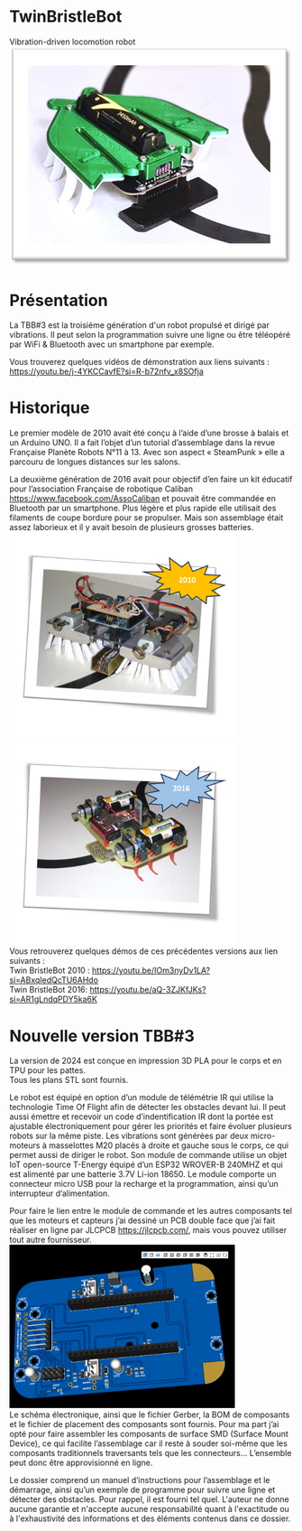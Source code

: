 # TwinBristleBot
Vibration-driven locomotion robot <br />
![TBB3.png](img/TBB2024.png)

# Présentation
La TBB#3 est la troisiéme génération d'un robot propulsé et dirigé par vibrations. Il peut selon la programmation suivre une ligne ou être téléopéré par WiFi & Bluetooth avec un smartphone par exemple.

Vous trouverez quelques vidéos de démonstration aux liens suivants :<br /> 
https://youtu.be/j-4YKCCavfE?si=R-b72nfv_x8SOfja 

# Historique
Le premier modèle de 2010 avait été conçu à l’aide d’une brosse à balais et un Arduino UNO. Il a fait l’objet d’un tutorial d’assemblage dans la revue Française Planète Robots N°11 à 13. Avec son aspect « SteamPunk » elle a parcouru de longues distances sur les salons.

La deuxième génération de 2016 avait pour objectif d’en faire un kit éducatif pour l’association Française de robotique Caliban https://www.facebook.com/AssoCaliban et pouvait être commandée en Bluetooth par un smartphone. Plus légère et plus rapide elle utilisait des filaments de coupe bordure pour se propulser. Mais son assemblage était assez laborieux et il y avait besoin de plusieurs grosses batteries.
<img src="img/TBB2010.png" width="400"> <img src="img/TBB2016.png" width="400">
<br /> Vous retrouverez quelques démos de ces précédentes versions aux lien suivants :<br />
Twin BristleBot 2010 : https://youtu.be/IOm3nyDv1LA?si=ABxqIedQcTU6AHdo <br />
Twin BristleBot 2016: https://youtu.be/aQ-3ZJKfJKs?si=AR1gLndqPDY5ka6K

# Nouvelle version TBB#3
La version de 2024 est conçue en impression 3D PLA pour le corps et en TPU pour les pattes. 
<br /> Tous les plans STL sont fournis.

Le robot est équipé en option d’un module de télémétrie IR qui utilise la technologie Time Of Flight afin de détecter les obstacles devant lui.  Il peut aussi émettre et recevoir un code d’indentification IR dont la portée est ajustable électroniquement pour gérer les priorités et faire évoluer plusieurs robots sur la même piste. Les vibrations sont générées par deux micro-moteurs à masselottes M20 placés à droite et gauche sous le corps, ce qui permet aussi de diriger le robot. Son module de commande utilise un objet IoT open-source T-Energy équipé d’un ESP32 WROVER-B 240MHZ et qui est alimenté par une batterie 3.7V Li-ion 18650. Le module comporte un connecteur micro USB pour la recharge et la programmation, ainsi qu’un interrupteur d’alimentation.

Pour faire le lien entre le module de commande et les autres composants tel que les moteurs et capteurs j’ai dessiné un PCB double face que j’ai fait réaliser en ligne par JLCPCB https://jlcpcb.com/, mais vous pouvez utiliser tout autre fournisseur. <br />
<img src="img/3D view FR-4.png" width="400"><br />
Le schéma électronique, ainsi que le fichier Gerber, la BOM de composants et le fichier de placement des composants sont fournis. Pour ma part j’ai opté pour faire assembler les composants de surface SMD (Surface Mount Device), ce qui facilite l’assemblage car il reste à souder soi-même que les composants traditionnels traversants tels que les connecteurs… L’ensemble peut donc être approvisionné en ligne.

Le dossier comprend un manuel d’instructions pour l’assemblage et le démarrage, ainsi qu’un exemple de programme pour suivre une ligne et détecter des obstacles. Pour rappel, il est fourni tel quel. L'auteur ne donne aucune garantie et n'accepte aucune responsabilité quant à l'exactitude ou à l'exhaustivité des informations et des éléments contenus dans ce dossier.
